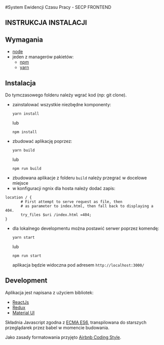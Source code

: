 #System Ewidencji Czasu Pracy - SECP FRONTEND

## **INSTRUKCJA INSTALACJI**

## Wymagania
- [node](https://nodejs.org/en/)
- jeden z managerów pakietów:
    - [npm](https://www.npmjs.com/)
    - [yarn](https://yarnpkg.com/lang/en/)

## Instalacja

Do tymczasowego folderu należy wgrać kod (np: git clone).
 
- zainstalować wszystkie niezbędne komponenty:
    ```shell script
    yarn install
    ```
  lub
    ```shell script
    npm install
    ```
- zbudować aplikację poprzez:
    ```shell script
    yarn build
    ```
  lub
    ```shell script
    npm run build
    ```
- zbudowana aplikacje z folderu `build` należy przegrać w docelowe miejsce
- w konfiguracji ngnix dla hosta należy dodać zapis:
```
location / {
       # First attempt to serve request as file, then
       # as parameter to index.html, then fall back to displaying a 404.
       try_files $uri /index.html =404;
}
```
- dla lokalnego developmentu można postawić serwer poprzez komendę:
    ```shell script
    yarn start
    ```
  lub
    ```shell script
    npm run start
    ```
    aplikacja będzie widoczna pod adresem `http://localhost:3000/`
    
## Development
Aplikacja jest napisana z użyciem bibliotek:
- [ReactJs](https://reactjs.org/)
- [Redux](https://redux.js.org/basics/usage-with-react)
- [Material UI](https://material-ui.com/)

Składnia Javascript zgodna z [ECMA ES6](http://es6-features.org/),
transpilowana do starszych przeglądarek przez babel w momencie budowania.

Jako zasady formatowania przyjęto [Airbnb Coding Style](https://github.com/airbnb/javascript).
